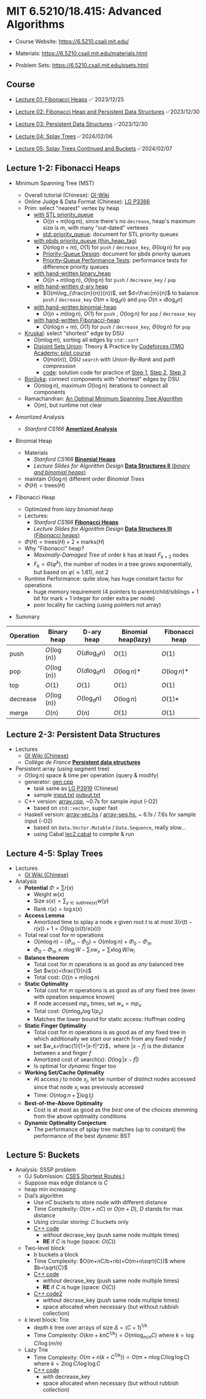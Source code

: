 # MIT 6.5210/18.415: Advanced Algorithms

- Course Website: https://6.5210.csail.mit.edu/

- Materials: https://6.5210.csail.mit.edu/materials.html
- Problem Sets: https://6.5210.csail.mit.edu/psets.html

## Course

- [Lecture 01: Fibonacci Heaps](https://www.youtube.com/watch?v=rnwf0dDGNCM&t=879s) :white_check_mark: 2023/12/25

- [Lecture 02: Fibonacci Heap and Persistent Data Structures](https://www.youtube.com/watch?v=TB3Y308PCrA) :white_check_mark:2023/12/30

- [Lecture 03: Persistent Data Structures](https://www.youtube.com/watch?v=nofifCFuPiQ) :white_check_mark:2023/12/30

- [Lecture 04: Splay Trees](https://youtu.be/56AGGEkdA2g) :white_check_mark:2024/02/06

- [Lecture 05: Splay Trees Continued and Buckets](https://www.youtube.com/watch?v=HCQJfTyMwi8) :white_check_mark:2024/02/07

## Lecture 1-2:  Fibonacci Heaps

- Minimum Spanning Tree (MST)
  - Overall tutorial (Chinese): [OI-Wiki](https://oi-wiki.org/graph/mst/)
  - Online Judge & Data Format (Chinese): [LG P3366](https://www.luogu.com.cn/problem/P3366)
  - Prim: select "nearest" vertex by heap
    - [with STL priority_queue](https://github.com/SkqLiao/MIT-6.5210/blob/main/fibonacci-heap/prim-stl.cpp)
      - $O((n+m)\log{m})$, since there's no `decrease`, heap's maximum size is $m$, with many "out-dated" vertexes
      - [std::priority_queue](https://en.cppreference.com/w/cpp/container/priority_queue): document for STL  priority queues
    - [with pbds priority_queue (thin_heap_tag)](https://github.com/SkqLiao/MIT-6.5210/blob/main/fibonacci-heap/prim-pbds.cpp)
      - $O(n\log{n}+m)$, $O(1)$ for `push` / `decrease_key`,  $\Theta(\log{n})$ for `pop`
      - [Priority-Queue Design](https://gcc.gnu.org/onlinedocs/libstdc++/ext/pb_ds/pq_design.html): document for pbds priority queues
      - [Priority-Queue Performance Tests](https://gcc.gnu.org/onlinedocs/libstdc++/ext/pb_ds/pq_performance_tests.html):  performance tests for difference priority queues
    - [with hand-written binary_heap](https://github.com/SkqLiao/MIT-6.5210/blob/main/fibonacci-heap/prim-binary.cpp)
      - $O((n+m)\log{n})$, $O(\log{n})$ for `push` / `decrease_key` / `pop`
    - [with hand-written d-ary heap](https://github.com/SkqLiao/MIT-6.5210/blob/main/fibonacci-heap/prim-dheap.cpp)
      - $O(m\log_{\frac{m}{n}}{n})$, set $d=\frac{m}{n}$ to balance `push` / `decrease_key` $O(m\times \log_{d}{n})$ and `pop` $O(n\times d\log_{d}{n})$
    - [with hand-written binomial-heap](https://github.com/SkqLiao/MIT-6.5210/blob/main/fibonacci-heap/prim-binomial.cpp)
      - $O((n+m)\log{n})$, $O(1)$ for `push` ,  $O(\log{n})$ for `pop` / `decrease_key`
    - [with hand-written Fibonacci-heap](https://github.com/SkqLiao/MIT-6.5210/blob/main/fibonacci-heap/prim-fibonacci.cpp)
      - $O(n\log{n}+m)$, $O(1)$ for `push` / `decrease_key`,  $\Theta(\log{n})$ for `pop`
  - [Kruskal](https://github.com/SkqLiao/MIT-6.5210/blob/main/fibonacci-heap/kruskal.cpp): select "shortest" edge by DSU
    - $O(m\log{m})$, sorting all edges by `std::sort`
    - [Disjoint Sets Union](https://codeforces.com/edu/course/2/lesson/7): Theory & Practice by [Codeforces ITMO Academy: pilot course](https://codeforces.com/edu/course/2)
      - $O(m\alpha(n))$, DSU `search` with *Union-By-Rank* and *path compression*
      - [code](https://github.com/SkqLiao/codeforces-edu): solution code for practice of [Step 1](https://codeforces.com/edu/course/2/lesson/7/1/practice), [Step 2](https://codeforces.com/edu/course/2/lesson/7/2/practice), [Step 3](https://codeforces.com/edu/course/2/lesson/7/3/practice)
  - [Borůvka](https://github.com/SkqLiao/MIT-6.5210/blob/main/fibonacci-heap/boruvka.cpp): connect components with "shortest" edges by DSU
    - $O(m\log{n})$, maximum $O(\log{n})$ iterations to connect all components
  - Ramachandran: [An Optimal Minimum Spanning Tree Algorithm](https://web.eecs.umich.edu/~pettie/papers/jacm-optmsf.pdf)
    - $O(m)$, but runtime not clear
- Amortized Analysis
  - *Stanford CS166* [**Amortized Analysis**](https://web.stanford.edu/class/cs166/lectures/06/Slides06.pdf)
- Binomial Heap
  - Materials
    - *Stanford CS166* [**Binomial Heaps**](https://web.stanford.edu/class/cs166/lectures/07/Slides07.pdf)
    - *Lecture Slides for Algorithm Design* [**Data Structures II** (*binary and binomial heaps*)](https://www.cs.princeton.edu/~wayne/kleinberg-tardos/pdf/BinomialHeaps.pdf)
  - maintain $O(\log{n})$ different order *Binomial Trees*
  - $\Phi(H)=\text{trees}(H)$
- Fibonacci Heap
  - Optimized from *lazy binomial heap*
  - Lectures:
    - *Stanford CS166* [**Fibonacci Heaps**](https://web.stanford.edu/class/cs166/lectures/08/Slides08.pdf)
    - *Lecture Slides for Algorithm Design* [**Data Structures III** (*Fibonacci heaps*)](https://www.cs.princeton.edu/~wayne/kleinberg-tardos/pdf/FibonacciHeaps.pdf)
  - $\Phi(H)=\text{trees}(H)+2\times \text{marks}(H)$
  - Why "Fibonacci" heap?
    - *Maximally-Damaged Tree* of order $k$ has at least $F_{k+2}$ nodes
    - $F_k=\Theta(\varphi^k)$, the number of nodes in a tree grows exponentially, but based on $\varphi(\approx 1.61)$, not $2$
  - Runtime Performance: quite slow, has huge constant factor for operations
    - huge memory requirement (4 pointers to parent/child/siblings + 1 bit for mark + 1 integar for order extra per node)
    - poor locality for caching (using pointers not array)

- Summary

| Operation | Binary heap  | D-ary heap        | Binomial heap(lazy) | Fibonacci heap |
| --------- | ------------ | ----------------- | ------------------- | -------------- |
| push      | $O(\log(n))$ | $O(d\log_{d}{n})$ | $O(1)$              | $O(1)$         |
| pop       | $O(\log(n))$ | $O(d\log_{d}{n})$ | $O(\log{n})$*       | $O(\log{n})$*  |
| top       | $O(1)$       | $O(1)$            | $O(1)$              | $O(1)$         |
| decrease  | $O(\log(n))$ | $O(\log_d{n})$    | $O(\log{n})$        | $O(1)$*        |
| merge     | $O(n)$       | $O(n)$            | $O(1)$              | $O(1)$         |

## Lecture 2-3: Persistent Data Structures

- Lectures
  - [OI Wiki (Chinese)](https://oi-wiki.org/ds/persistent/)
  - *Collège de France* [**Persistent data structures**](https://xavierleroy.org/CdF/2022-2023/)
- Persistent array (using segment tree)
  - $O(\log n)$ space & time per operation (query & modify)
  - generator: [gen.cpp](https://github.com/SkqLiao/MIT-6.5210/blob/main/persistent-ds/src/gen.cpp)
    - task same as [LG P3919](https://www.luogu.com.cn/problem/P3919) (Chinese)
    - sample [input.txt](https://github.com/SkqLiao/MIT-6.5210/blob/main/persistent-ds/src/in.txt) [output.txt](https://github.com/SkqLiao/MIT-6.5210/blob/main/persistent-ds/src/out.txt)
  - C++ version: [array.cpp](https://github.com/SkqLiao/MIT-6.5210/blob/main/persistent-ds/src/array.cpp), ~0.7s for sample input (-O2)
    - based on `std::vector`, super fast
  - Haskell version: [array-vec.hs](https://github.com/SkqLiao/MIT-6.5210/blob/main/persistent-ds/src/array-vec.hs) / [array-seq.hs](https://github.com/SkqLiao/MIT-6.5210/blob/main/persistent-ds/src/array-seq.hs), ~ 6.1s / 7.6s for sample input (-O2)
      - based on `Data.Vector.Mutable` / `Data.Sequence`, really slow...
      - using Cabal [lec2.cabal](https://github.com/SkqLiao/MIT-6.5210/blob/main/persistent-ds/lec2.cabal) to compile & run

## Lecture 4-5: Splay Trees

- Lectures
  - [OI Wiki (Chinese)](https://oi-wiki.org/ds/splay/)
- Analysis
  - **Potential** $\Phi=\sum{r(x)}$
    - Weight $w(x)$
    - Size $s(x)=\sum_{y\in \text{subtree}(x)}{w(y)}$
    - Rank $r(x)=\log{s(x)}$
  - **Access Lemma**
    - Amortized time to splay a node $x$ given root $t$ is at most $3(r(t) − r(x)) + 1 = O(\log(s(t)/s(x)))$
  - Total real cost for $m$ operations
    - $O(m \log n) − (\Phi_{m} − \Phi_{0}) = O(m \log n) + \Phi_{0} − \Phi_{m}$
    - $\Phi_0 − \Phi_m \leq n \log W − \sum{x w_x} = \sum{x\log W/w_i}$
  - **Balance theorem**
    - Total cost for $m$ operations is as good as *any* balanced tree
    - Set $w(x)=\frac{1}{n}$
    - Total cost: $O((n+m)\log{n})$ 
  - **Static Optimality**
    - Total cost for $m$ operations is as good as of *any* fixed tree (even with opeation sequence known)
    - If node accessed $mp_x$ times, set $w_x=mp_x$
    - Total cost: $O(m\log_x{\log{1/p_x}})$
    - Matches the lower bound for static access: Huffman coding
  - **Static Finger Optimality**
    - Total cost for $m$ operations is as good as of *any* fixed tree in which additionally we start our search from any fixed node $f$
    - set $w_x=\frac{1}{1+|x-f|^2}$，where $|x-f|$ is the distance between $x$ and finger $f$
    - Amortized cost of search(x): $O(\log{|x-f|})$
    - Is optimal for *dynamic* finger too
  - **Working Set/Cache Optimality**
    - At access $j$ to node $x_j$, let be number of distinct nodes accessed since that node $x_j$ was previously accessed
    - Time: $O(n\log n +\sum{\log t_j})$
  - **Best-of-the-Above Optimality**
    -  Cost is at most as good as the *best* one of the choices stemming from the above optimality conditions
  - **Dynamic Optimality Conjecture**
    -  The performance of splay tree matches (up to constant) the performance of the best *dynamic* BST

## Lecture 5: Buckets

- Analysis: SSSP problem
  - OJ Submission: [CSES Shortest Routes I](https://cses.fi/problemset/task/1671/)
  - Suppose max edge distance is $C$
  - heap min increasing
  - Dial’s algorithm
    - Use $nC$ buckets to store node with different distance
    - Time Complexity: $O(m+nC)$ or $O(m+D)$, $D$ stands for max distance
    - Using circular storing: $C$ buckets only
    - [C++ code](https://github.com/SkqLiao/MIT-6.5210/blob/main/buckets/naive.cpp)
      - *without* decrase_key (push same node multiple times)
      - **RE** if $C$ is huge (space: $O(C)$)
  - Two-level block
    - $b$ buckets a block
    - Time Complexity: $O(m+nC/b+nb)=O(m+n\sqrt{C})$ where $b=\sqrt{C}$
    - [C++ code](https://github.com/SkqLiao/MIT-6.5210/blob/main/buckets/sqrt-block.cpp) 
      - *without* decrase_key (push same node multiple times)
      - **RE** if $C$ is huge (space: $O(C)$​)
    - [C++ code2](https://github.com/SkqLiao/MIT-6.5210/blob/main/buckets/sqrt-list-block.cpp) 
      - *without* decrase_key (push same node multiple times)
      - space allocated when necessary (but without rubbish collection)
  - $k$ level block: Trie
    - depth $k$ tree over arrays of size $\Delta=(C+1)^{1/k}$
    - Time Complexity: $O(km+knC^{1/k})=O(m\log_{m/n}{C})$ where $k=\log{C}/\log{(m/n)}$
  - Lazy Trie
    - Time Complexity: $O(m+n(k+C^{1/k}))=O(m+n\log{C}/\log{\log{C}})$ where $k=2\log{C}/\log{\log{C}}$
    - [C++ code](https://github.com/SkqLiao/MIT-6.5210/blob/main/buckets/sqrt-trie-block.cpp) 
      - *with* decrease_key
      - space allocated when necessary (but without rubbish collection)
